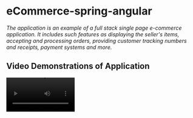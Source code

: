 # eCommerce-spring-angular
_The application is an example of a full stack single page e-commerce application. It includes such features as displaying the seller's items, accepting and processing orders, providing customer tracking numbers and receipts, payment systems and more._ <br>

## Video Demonstrations of Application
<video src='your URL here' width=180/>


